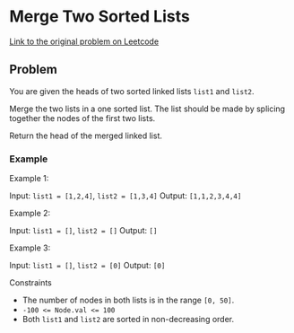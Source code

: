 # Merge Two Sorted Lists

[Link to the original problem on Leetcode](https://leetcode.com/problems/merge-two-sorted-lists/)

## Problem

You are given the heads of two sorted linked lists `list1` and `list2`.

Merge the two lists in a one sorted list. The list should be made by splicing together the nodes of the first two lists.

Return the head of the merged linked list.

### Example

Example 1:

Input: `list1 = [1,2,4]`, `list2 = [1,3,4]`
Output: `[1,1,2,3,4,4]`

Example 2:

Input: `list1 = []`, `list2 = []`
Output: `[]`

Example 3:

Input: `list1 = []`, `list2 = [0]`
Output: `[0]`


Constraints
- The number of nodes in both lists is in the range `[0, 50]`.
- `-100 <= Node.val <= 100`
- Both `list1` and `list2` are sorted in non-decreasing order.